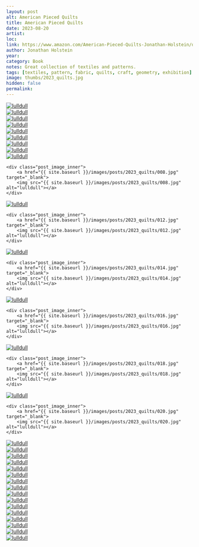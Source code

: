 ```yaml
---
layout: post
alt: American Pieced Quilts 
title: American Pieced Quilts
date: 2023-08-20
artist: 
loc: 
link: https://www.amazon.com/American-Pieced-Quilts-Jonathan-Holstein/dp/0380000911
author: Jonathan Holstein
year: 
category: Book
notes: Great collection of textiles and patterns. 
tags: [textiles, pattern, fabric, quilts, craft, geometry, exhibition]
image: thumbs/2023_quilts.jpg
hidden: false
permalink:
---
```





<div class="post_image_01">
  <div class="post_image_inner">
	<a href="{{ site.baseurl }}/images/posts/2023_quilts/001.jpg" target="_blank">
	<img src="{{ site.baseurl }}/images/posts/2023_quilts/001.jpg" alt="lulldull"></a>
  </div>
  <div class="post_image_inner">
	<a href="{{ site.baseurl }}/images/posts/2023_quilts/002.jpg" target="_blank">
	<img src="{{ site.baseurl }}/images/posts/2023_quilts/002.jpg" alt="lulldull"></a>
  </div>
</div>

<div class="post_image_01">
  <div class="post_image_inner">
	<a href="{{ site.baseurl }}/images/posts/2023_quilts/011.jpg" target="_blank">
	<img src="{{ site.baseurl }}/images/posts/2023_quilts/011.jpg" alt="lulldull"></a>
  </div>
  <div class="post_image_inner">
	<a href="{{ site.baseurl }}/images/posts/2023_quilts/003.jpg" target="_blank">
	<img src="{{ site.baseurl }}/images/posts/2023_quilts/003.jpg" alt="lulldull"></a>
  </div>
</div>


<div class="post_image_01">
  <div class="post_image_inner">
	<a href="{{ site.baseurl }}/images/posts/2023_quilts/009.jpg" target="_blank">
	<img src="{{ site.baseurl }}/images/posts/2023_quilts/009.jpg" alt="lulldull"></a>
  </div>
  <div class="post_image_inner">
	<a href="{{ site.baseurl }}/images/posts/2023_quilts/004.jpg" target="_blank">
	<img src="{{ site.baseurl }}/images/posts/2023_quilts/004.jpg" alt="lulldull"></a>
  </div>
</div>


<div class="post_image_01">
	<div class="post_image_inner">
		<a href="{{ site.baseurl }}/images/posts/2023_quilts/005.jpg" target="_blank">
		<img src="{{ site.baseurl }}/images/posts/2023_quilts/005.jpg" alt="lulldull"></a>
	</div>
	<div class="post_image_inner">
		<a href="{{ site.baseurl }}/images/posts/2023_quilts/006.jpg" target="_blank">
		<img src="{{ site.baseurl }}/images/posts/2023_quilts/006.jpg" alt="lulldull"></a>
	</div>
</div>

<div class="post_image_01">
	<div class="post_image_inner">
		<a href="{{ site.baseurl }}/images/posts/2023_quilts/007.jpg" target="_blank">
		<img src="{{ site.baseurl }}/images/posts/2023_quilts/007.jpg" alt="lulldull"></a>
	</div>

	<div class="post_image_inner">
		<a href="{{ site.baseurl }}/images/posts/2023_quilts/008.jpg" target="_blank">
		<img src="{{ site.baseurl }}/images/posts/2023_quilts/008.jpg" alt="lulldull"></a>
	</div>
</div>


<div class="post_image_01">
	<div class="post_image_inner">
		<a href="{{ site.baseurl }}/images/posts/2023_quilts/010.jpg" target="_blank">
		<img src="{{ site.baseurl }}/images/posts/2023_quilts/010.jpg" alt="lulldull"></a>
	</div>

	<div class="post_image_inner">
		<a href="{{ site.baseurl }}/images/posts/2023_quilts/012.jpg" target="_blank">
		<img src="{{ site.baseurl }}/images/posts/2023_quilts/012.jpg" alt="lulldull"></a>
	</div>
</div>

<div class="post_image_01">
	<div class="post_image_inner">
		<a href="{{ site.baseurl }}/images/posts/2023_quilts/013.jpg" target="_blank">
		<img src="{{ site.baseurl }}/images/posts/2023_quilts/013.jpg" alt="lulldull"></a>
	</div>

	<div class="post_image_inner">
		<a href="{{ site.baseurl }}/images/posts/2023_quilts/014.jpg" target="_blank">
		<img src="{{ site.baseurl }}/images/posts/2023_quilts/014.jpg" alt="lulldull"></a>
	</div>
</div>

<div class="post_image_01">
	<div class="post_image_inner">
		<a href="{{ site.baseurl }}/images/posts/2023_quilts/015.jpg" target="_blank">
		<img src="{{ site.baseurl }}/images/posts/2023_quilts/015.jpg" alt="lulldull"></a>
	</div>

	<div class="post_image_inner">
		<a href="{{ site.baseurl }}/images/posts/2023_quilts/016.jpg" target="_blank">
		<img src="{{ site.baseurl }}/images/posts/2023_quilts/016.jpg" alt="lulldull"></a>
	</div>
</div>

<div class="post_image_01">
	<div class="post_image_inner">
		<a href="{{ site.baseurl }}/images/posts/2023_quilts/017.jpg" target="_blank">
		<img src="{{ site.baseurl }}/images/posts/2023_quilts/017.jpg" alt="lulldull"></a>
	</div>

	<div class="post_image_inner">
		<a href="{{ site.baseurl }}/images/posts/2023_quilts/018.jpg" target="_blank">
		<img src="{{ site.baseurl }}/images/posts/2023_quilts/018.jpg" alt="lulldull"></a>
	</div>
</div>

<div class="post_image_01">
	<div class="post_image_inner">
		<a href="{{ site.baseurl }}/images/posts/2023_quilts/019.jpg" target="_blank">
		<img src="{{ site.baseurl }}/images/posts/2023_quilts/019.jpg" alt="lulldull"></a>
	</div>

	<div class="post_image_inner">
		<a href="{{ site.baseurl }}/images/posts/2023_quilts/020.jpg" target="_blank">
		<img src="{{ site.baseurl }}/images/posts/2023_quilts/020.jpg" alt="lulldull"></a>
	</div>
</div>


<div class="post_image_01">
	<div class="post_image_inner">
		<a href="{{ site.baseurl }}/images/posts/2023_quilts/021.jpg" target="_blank">
		<img src="{{ site.baseurl }}/images/posts/2023_quilts/021.jpg" alt="lulldull"></a>
	</div>
	<div class="post_image_inner">
		<a href="{{ site.baseurl }}/images/posts/2023_quilts/022.jpg" target="_blank">
		<img src="{{ site.baseurl }}/images/posts/2023_quilts/022.jpg" alt="lulldull"></a>
	</div>
</div>

<div class="post_image_01">
	<div class="post_image_inner">
		<a href="{{ site.baseurl }}/images/posts/2023_quilts/023.jpg" target="_blank">
		<img src="{{ site.baseurl }}/images/posts/2023_quilts/023.jpg" alt="lulldull"></a>
	</div>
	<div class="post_image_inner">
		<a href="{{ site.baseurl }}/images/posts/2023_quilts/024.jpg" target="_blank">
		<img src="{{ site.baseurl }}/images/posts/2023_quilts/024.jpg" alt="lulldull"></a>
	</div>
</div>

<div class="post_image_01">
	<div class="post_image_inner">
		<a href="{{ site.baseurl }}/images/posts/2023_quilts/025.jpg" target="_blank">
		<img src="{{ site.baseurl }}/images/posts/2023_quilts/025.jpg" alt="lulldull"></a>
	</div>
	<div class="post_image_inner">
		<a href="{{ site.baseurl }}/images/posts/2023_quilts/026.jpg" target="_blank">
		<img src="{{ site.baseurl }}/images/posts/2023_quilts/026.jpg" alt="lulldull"></a>
	</div>
</div>

<div class="post_image_01">
	<div class="post_image_inner">
		<a href="{{ site.baseurl }}/images/posts/2023_quilts/027.jpg" target="_blank">
		<img src="{{ site.baseurl }}/images/posts/2023_quilts/027.jpg" alt="lulldull"></a>
	</div>
	<div class="post_image_inner">
		<a href="{{ site.baseurl }}/images/posts/2023_quilts/028.jpg" target="_blank">
		<img src="{{ site.baseurl }}/images/posts/2023_quilts/028.jpg" alt="lulldull"></a>
	</div>
</div>

<div class="post_image_01">
	<div class="post_image_inner">
		<a href="{{ site.baseurl }}/images/posts/2023_quilts/029.jpg" target="_blank">
		<img src="{{ site.baseurl }}/images/posts/2023_quilts/029.jpg" alt="lulldull"></a>
	</div>
	<div class="post_image_inner">
		<a href="{{ site.baseurl }}/images/posts/2023_quilts/030.jpg" target="_blank">
		<img src="{{ site.baseurl }}/images/posts/2023_quilts/030.jpg" alt="lulldull"></a>
	</div>
</div>

<div class="post_image_01">
	<div class="post_image_inner">
		<a href="{{ site.baseurl }}/images/posts/2023_quilts/031.jpg" target="_blank">
		<img src="{{ site.baseurl }}/images/posts/2023_quilts/031.jpg" alt="lulldull"></a>
	</div>
	<div class="post_image_inner">
		<a href="{{ site.baseurl }}/images/posts/2023_quilts/032.jpg" target="_blank">
		<img src="{{ site.baseurl }}/images/posts/2023_quilts/032.jpg" alt="lulldull"></a>
	</div>
</div>

<div class="post_image_01">
	<div class="post_image_inner">
		<a href="{{ site.baseurl }}/images/posts/2023_quilts/033.jpg" target="_blank">
		<img src="{{ site.baseurl }}/images/posts/2023_quilts/033.jpg" alt="lulldull"></a>
	</div>
	<div class="post_image_inner">
		<a href="{{ site.baseurl }}/images/posts/2023_quilts/034.jpg" target="_blank">
		<img src="{{ site.baseurl }}/images/posts/2023_quilts/034.jpg" alt="lulldull"></a>
	</div>
</div>

<div class="post_image_01">
	<div class="post_image_inner">
		<a href="{{ site.baseurl }}/images/posts/2023_quilts/035.jpg" target="_blank">
		<img src="{{ site.baseurl }}/images/posts/2023_quilts/035.jpg" alt="lulldull"></a>
	</div>
	<div class="post_image_inner">
		<a href="{{ site.baseurl }}/images/posts/2023_quilts/036.jpg" target="_blank">
		<img src="{{ site.baseurl }}/images/posts/2023_quilts/036.jpg" alt="lulldull"></a>
	</div>
</div>







<!-- 









<div class="post_image">
	<a href="{{ site.baseurl }}/images/posts/2023_quilts/001.jpg" target="_blank">
	<img src="{{ site.baseurl }}/images/posts/2023_quilts/001.jpg" alt="lulldull"></a>
</div>

<div class="post_image">
	<a href="{{ site.baseurl }}/images/posts/2023_quilts/002.jpg" target="_blank">
	<img src="{{ site.baseurl }}/images/posts/2023_quilts/002.jpg" alt="lulldull"></a>
</div>


<div class="post_image">
	<a href="{{ site.baseurl }}/images/posts/2023_quilts/011.jpg" target="_blank">
	<img src="{{ site.baseurl }}/images/posts/2023_quilts/011.jpg" alt="lulldull"></a>
</div>

<div class="post_image">
	<a href="{{ site.baseurl }}/images/posts/2023_quilts/003.jpg" target="_blank">
	<img src="{{ site.baseurl }}/images/posts/2023_quilts/003.jpg" alt="lulldull"></a>
</div>

<div class="post_image">
	<a href="{{ site.baseurl }}/images/posts/2023_quilts/009.jpg" target="_blank">
	<img src="{{ site.baseurl }}/images/posts/2023_quilts/009.jpg" alt="lulldull"></a>
</div>


<div class="post_image">
	<a href="{{ site.baseurl }}/images/posts/2023_quilts/004.jpg" target="_blank">
	<img src="{{ site.baseurl }}/images/posts/2023_quilts/004.jpg" alt="lulldull"></a>
</div>

<div class="post_image">
	<a href="{{ site.baseurl }}/images/posts/2023_quilts/005.jpg" target="_blank">
	<img src="{{ site.baseurl }}/images/posts/2023_quilts/005.jpg" alt="lulldull"></a>
</div>

<div class="post_image">
	<a href="{{ site.baseurl }}/images/posts/2023_quilts/006.jpg" target="_blank">
	<img src="{{ site.baseurl }}/images/posts/2023_quilts/006.jpg" alt="lulldull"></a>
</div>

<div class="post_image">
	<a href="{{ site.baseurl }}/images/posts/2023_quilts/007.jpg" target="_blank">
	<img src="{{ site.baseurl }}/images/posts/2023_quilts/007.jpg" alt="lulldull"></a>
</div>

<div class="post_image">
	<a href="{{ site.baseurl }}/images/posts/2023_quilts/008.jpg" target="_blank">
	<img src="{{ site.baseurl }}/images/posts/2023_quilts/008.jpg" alt="lulldull"></a>
</div>

<div class="post_image">
	<a href="{{ site.baseurl }}/images/posts/2023_quilts/010.jpg" target="_blank">
	<img src="{{ site.baseurl }}/images/posts/2023_quilts/010.jpg" alt="lulldull"></a>
</div>

<div class="post_image">
	<a href="{{ site.baseurl }}/images/posts/2023_quilts/012.jpg" target="_blank">
	<img src="{{ site.baseurl }}/images/posts/2023_quilts/012.jpg" alt="lulldull"></a>
</div>

<div class="post_image">
	<a href="{{ site.baseurl }}/images/posts/2023_quilts/013.jpg" target="_blank">
	<img src="{{ site.baseurl }}/images/posts/2023_quilts/013.jpg" alt="lulldull"></a>
</div>

<div class="post_image">
	<a href="{{ site.baseurl }}/images/posts/2023_quilts/014.jpg" target="_blank">
	<img src="{{ site.baseurl }}/images/posts/2023_quilts/014.jpg" alt="lulldull"></a>
</div>

<div class="post_image">
	<a href="{{ site.baseurl }}/images/posts/2023_quilts/015.jpg" target="_blank">
	<img src="{{ site.baseurl }}/images/posts/2023_quilts/015.jpg" alt="lulldull"></a>
</div>

<div class="post_image">
	<a href="{{ site.baseurl }}/images/posts/2023_quilts/016.jpg" target="_blank">
	<img src="{{ site.baseurl }}/images/posts/2023_quilts/016.jpg" alt="lulldull"></a>
</div>

<div class="post_image">
	<a href="{{ site.baseurl }}/images/posts/2023_quilts/017.jpg" target="_blank">
	<img src="{{ site.baseurl }}/images/posts/2023_quilts/017.jpg" alt="lulldull"></a>
</div>

<div class="post_image">
	<a href="{{ site.baseurl }}/images/posts/2023_quilts/018.jpg" target="_blank">
	<img src="{{ site.baseurl }}/images/posts/2023_quilts/018.jpg" alt="lulldull"></a>
</div>

<div class="post_image">
	<a href="{{ site.baseurl }}/images/posts/2023_quilts/019.jpg" target="_blank">
	<img src="{{ site.baseurl }}/images/posts/2023_quilts/019.jpg" alt="lulldull"></a>
</div>

<div class="post_image">
	<a href="{{ site.baseurl }}/images/posts/2023_quilts/020.jpg" target="_blank">
	<img src="{{ site.baseurl }}/images/posts/2023_quilts/020.jpg" alt="lulldull"></a>
</div>

<div class="post_image">
	<a href="{{ site.baseurl }}/images/posts/2023_quilts/021.jpg" target="_blank">
	<img src="{{ site.baseurl }}/images/posts/2023_quilts/021.jpg" alt="lulldull"></a>
</div>

<div class="post_image">
	<a href="{{ site.baseurl }}/images/posts/2023_quilts/022.jpg" target="_blank">
	<img src="{{ site.baseurl }}/images/posts/2023_quilts/022.jpg" alt="lulldull"></a>
</div>

<div class="post_image">
	<a href="{{ site.baseurl }}/images/posts/2023_quilts/023.jpg" target="_blank">
	<img src="{{ site.baseurl }}/images/posts/2023_quilts/023.jpg" alt="lulldull"></a>
</div>

<div class="post_image">
	<a href="{{ site.baseurl }}/images/posts/2023_quilts/024.jpg" target="_blank">
	<img src="{{ site.baseurl }}/images/posts/2023_quilts/024.jpg" alt="lulldull"></a>
</div>

<div class="post_image">
	<a href="{{ site.baseurl }}/images/posts/2023_quilts/025.jpg" target="_blank">
	<img src="{{ site.baseurl }}/images/posts/2023_quilts/025.jpg" alt="lulldull"></a>
</div>

<div class="post_image">
	<a href="{{ site.baseurl }}/images/posts/2023_quilts/026.jpg" target="_blank">
	<img src="{{ site.baseurl }}/images/posts/2023_quilts/026.jpg" alt="lulldull"></a>
</div>

<div class="post_image">
	<a href="{{ site.baseurl }}/images/posts/2023_quilts/027.jpg" target="_blank">
	<img src="{{ site.baseurl }}/images/posts/2023_quilts/027.jpg" alt="lulldull"></a>
</div>

<div class="post_image">
	<a href="{{ site.baseurl }}/images/posts/2023_quilts/028.jpg" target="_blank">
	<img src="{{ site.baseurl }}/images/posts/2023_quilts/028.jpg" alt="lulldull"></a>
</div>

<div class="post_image">
	<a href="{{ site.baseurl }}/images/posts/2023_quilts/029.jpg" target="_blank">
	<img src="{{ site.baseurl }}/images/posts/2023_quilts/029.jpg" alt="lulldull"></a>
</div>

<div class="post_image">
	<a href="{{ site.baseurl }}/images/posts/2023_quilts/030.jpg" target="_blank">
	<img src="{{ site.baseurl }}/images/posts/2023_quilts/030.jpg" alt="lulldull"></a>
</div>

<div class="post_image">
	<a href="{{ site.baseurl }}/images/posts/2023_quilts/031.jpg" target="_blank">
	<img src="{{ site.baseurl }}/images/posts/2023_quilts/031.jpg" alt="lulldull"></a>
</div>

<div class="post_image">
	<a href="{{ site.baseurl }}/images/posts/2023_quilts/032.jpg" target="_blank">
	<img src="{{ site.baseurl }}/images/posts/2023_quilts/032.jpg" alt="lulldull"></a>
</div>

<div class="post_image">
	<a href="{{ site.baseurl }}/images/posts/2023_quilts/033.jpg" target="_blank">
	<img src="{{ site.baseurl }}/images/posts/2023_quilts/033.jpg" alt="lulldull"></a>
</div>

<div class="post_image">
	<a href="{{ site.baseurl }}/images/posts/2023_quilts/034.jpg" target="_blank">
	<img src="{{ site.baseurl }}/images/posts/2023_quilts/034.jpg" alt="lulldull"></a>
</div>

<div class="post_image">
	<a href="{{ site.baseurl }}/images/posts/2023_quilts/035.jpg" target="_blank">
	<img src="{{ site.baseurl }}/images/posts/2023_quilts/035.jpg" alt="lulldull"></a>
</div>

<div class="post_image">
	<a href="{{ site.baseurl }}/images/posts/2023_quilts/036.jpg" target="_blank">
	<img src="{{ site.baseurl }}/images/posts/2023_quilts/036.jpg" alt="lulldull"></a>
</div>
 -->
